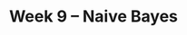 ---
    title: Week 9 – Naive Bayes
    weekNumber: 9
    days:
      - date: 2023-5-29
        events:
          "Memorial Day Holiday":
      - date: 2023-5-31
        events:
          "**LEC 24**{: .label .label-lecture } (coming soon)":
          "**DISC**{: .label .label-disc } Midterm 2 Prep":
      - date: 2023-6-1
        events:
          "**HW 7**{: .label .label-hw } [Homework 7](resources/homework/hw7/homework7.pdf)":
      - date: 2023-6-2
        events:
          "**LEC 25**{: .label .label-lecture } (coming soon)":
---